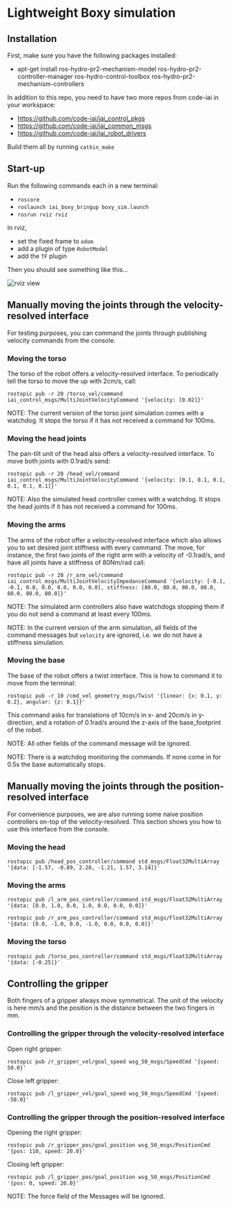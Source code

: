 # Lightweight Boxy simulation

## Installation

First, make sure you have the following packages installed:
  * apt-get install ros-hydro-pr2-mechanism-model ros-hydro-pr2-controller-manager ros-hydro-control-toolbox ros-hydro-pr2-mechanism-controllers


In addition to this repo, you need to have two more repos from code-iai in your workspace:
  * https://github.com/code-iai/iai_control_pkgs
  * https://github.com/code-iai/iai_common_msgs
  * https://github.com/code-iai/iai_robot_drivers

Build them all by running ```catkin_make```

## Start-up
Run the following commands each in a new terminal:
  * ```roscore```
  * ```roslaunch iai_boxy_bringup boxy_sim.launch```
  * ```rosrun rviz rviz```

In rviz,
  * set the fixed frame to ```odom```
  * add a plugin of type ```RobotModel```
  * add the ```TF``` plugin

Then you should see something like this...

![rviz view](https://raw.github.com/code-iai/iai_robots/master/iai_boxy_bringup/doc/boxy_sim_rviz_new.png)


## Manually moving the joints through the velocity-resolved interface
For testing purposes, you can command the joints through publishing velocity commands from the console.

### Moving the torso
The torso of the robot offers a velocity-resolved interface. To periodically tell the torso to move the up with 2cm/s, call:

```rostopic pub -r 20 /torso_vel/command iai_control_msgs/MultiJointVelocityCommand '{velocity: [0.02]}'```

NOTE: The current version of the torso joint simulation comes with a watchdog. It stops the torso if it has not received a command for 100ms.

### Moving the head joints
The pan-tilt unit of the head also offers a velocity-resolved interface. To move both joints with 0.1rad/s send:

```rostopic pub -r 20 /head_vel/command iai_control_msgs/MultiJointVelocityCommand '{velocity: [0.1, 0.1, 0.1, 0.1, 0.1, 0.1]}'```

NOTE: Also the simulated head controller comes with a watchdog. It stops the head joints if it has not received a command for 100ms.

### Moving the arms
The arms of the robot offer a velocity-resolved interface which also allows you to set desired joint stiffness with every command. The move, for instance, the first two joints of the right arm with a velocity of -0.1rad/s, and have all joints have a stiffness of 80Nm/rad call:

```rostopic pub -r 20 /r_arm_vel/command iai_control_msgs/MultiJointVelocityImpedanceCommand '{velocity: [-0.1, -0.1, 0.0, 0.0, 0.0, 0.0, 0.0], stiffness: [80.0, 80.0, 80.0, 80.0, 80.0, 80.0, 80.0]}'```

NOTE: The simulated arm controllers also have watchdogs stopping them if you do not send a command at least every 100ms.

NOTE: In the current version of the arm simulation, all fields of the command messages but ```velocity``` are ignored, i.e. we do not have a stiffness simulation.

### Moving the base
The base of the robot offers a twist interface. This is how to command it to move from the terminal:

```rostopic pub -r 10 /cmd_vel geometry_msgs/Twist '{linear: {x: 0.1, y: 0.2}, angular: {z: 0.1}}'```

This command asks for translations of 10cm/s in x- and 20cm/s in y-direction, and a rotation of 0.1rad/s around the z-axis of the base_footprint of the robot.

NOTE: All other fields of the command message will be ignored.

NOTE: There is a watchdog monitoring the commands. If none come in for 0.5s the base automatically stops.

## Manually moving the joints through the position-resolved interface
For convenience purposes, we are also running some naive position controllers on-top of the velocity-resolved. This section shows you how to use this interface from the console.

### Moving the head
```rostopic pub /head_pos_controller/command std_msgs/Float32MultiArray '{data: [-1.57, -0.89, 2.28, -1.21, 1.57, 3.14]}'```

### Moving the arms
```rostopic pub /l_arm_pos_controller/command std_msgs/Float32MultiArray '{data: [0.0, 1.0, 0.0, 1.0, 0.0, 0.0, 0.0]}'```

```rostopic pub /r_arm_pos_controller/command std_msgs/Float32MultiArray '{data: [0.0, -1.0, 0.0, -1.0, 0.0, 0.0, 0.0]}'```

### Moving the torso
```rostopic pub /torso_pos_controller/command std_msgs/Float32MultiArray '{data: [-0.25]}'```

## Controlling the gripper
Both fingers of a gripper always move symmetrical. The unit of the velocity is here mm/s and the position is the distance between the two fingers in mm.

### Controlling the gripper through the velocity-resolved interface
Open right gripper:

```rostopic pub /r_gripper_vel/goal_speed wsg_50_msgs/SpeedCmd '{speed: 50.0}' ```

Close left gripper:

```rostopic pub /l_gripper_vel/goal_speed wsg_50_msgs/SpeedCmd '{speed: -50.0}' ```

### Controlling the gripper through the position-resolved interface

Opening the right gripper:

```rostopic pub /r_gripper_pos/goal_position wsg_50_msgs/PositionCmd '{pos: 110, speed: 20.0}'```

Closing left gripper:

```rostopic pub /l_gripper_pos/goal_position wsg_50_msgs/PositionCmd '{pos: 0, speed: 20.0}'```


NOTE: The force field of the Messages will be ignored.
